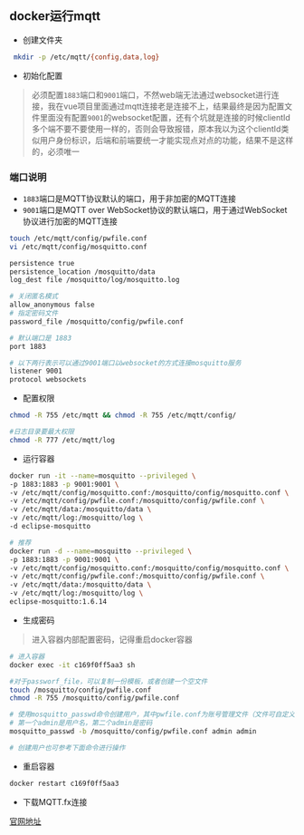 ## docker运行mqtt

* 创建文件夹

```sh
 mkdir -p /etc/mqtt/{config,data,log}
```

* 初始化配置

> 必须配置`1883`端口和`9001`端口，不然web端无法通过websocket进行连接，我在vue项目里面通过mqtt连接老是连接不上，结果最终是因为配置文件里面没有配置`9001`的websocket配置，还有个坑就是连接的时候clientId多个端不要不要使用一样的，否则会导致报错，原本我以为这个clientId类似用户身份标识，后端和前端要统一才能实现点对点的功能，结果不是这样的，必须唯一



### 端口说明

* `1883`端口是MQTT协议默认的端口，用于非加密的MQTT连接
* `9001`端口是MQTT over WebSocket协议的默认端口，用于通过WebSocket协议进行加密的MQTT连接

```sh
touch /etc/mqtt/config/pwfile.conf
vi /etc/mqtt/config/mosquitto.conf

persistence true
persistence_location /mosquitto/data
log_dest file /mosquitto/log/mosquitto.log

# 关闭匿名模式
allow_anonymous false
# 指定密码文件
password_file /mosquitto/config/pwfile.conf

# 默认端口是 1883
port 1883

# 以下两行表示可以通过9001端口以websocket的方式连接mosquitto服务
listener 9001
protocol websockets
```

* 配置权限

```sh
chmod -R 755 /etc/mqtt && chmod -R 755 /etc/mqtt/config/

#日志目录要最大权限
chmod -R 777 /etc/mqtt/log
```

* 运行容器

```sh
docker run -it --name=mosquitto --privileged \
-p 1883:1883 -p 9001:9001 \
-v /etc/mqtt/config/mosquitto.conf:/mosquitto/config/mosquitto.conf \
-v /etc/mqtt/config/pwfile.conf:/mosquitto/config/pwfile.conf \
-v /etc/mqtt/data:/mosquitto/data \
-v /etc/mqtt/log:/mosquitto/log \
-d eclipse-mosquitto

# 推荐
docker run -d --name=mosquitto --privileged \
-p 1883:1883 -p 9001:9001 \
-v /etc/mqtt/config/mosquitto.conf:/mosquitto/config/mosquitto.conf \
-v /etc/mqtt/config/pwfile.conf:/mosquitto/config/pwfile.conf \
-v /etc/mqtt/data:/mosquitto/data \
-v /etc/mqtt/log:/mosquitto/log \
eclipse-mosquitto:1.6.14
```

* 生成密码

> 进入容器内部配置密码，记得重启docker容器

```sh
# 进入容器
docker exec -it c169f0ff5aa3 sh

#对于passworf_file，可以复制一份模板，或者创建一个空文件
touch /mosquitto/config/pwfile.conf
chmod -R 755 /mosquitto/config/pwfile.conf

# 使用mosquitto_passwd命令创建用户，其中pwfile.conf为账号管理文件（文件可自定义名称），
# 第一个admin是用户名，第二个admin是密码
mosquitto_passwd -b /mosquitto/config/pwfile.conf admin admin

# 创建用户也可参考下面命令进行操作
```

* 重启容器

```sh
docker restart c169f0ff5aa3
```

* 下载MQTT.fx连接

[官网地址](https://softblade.de/download/)